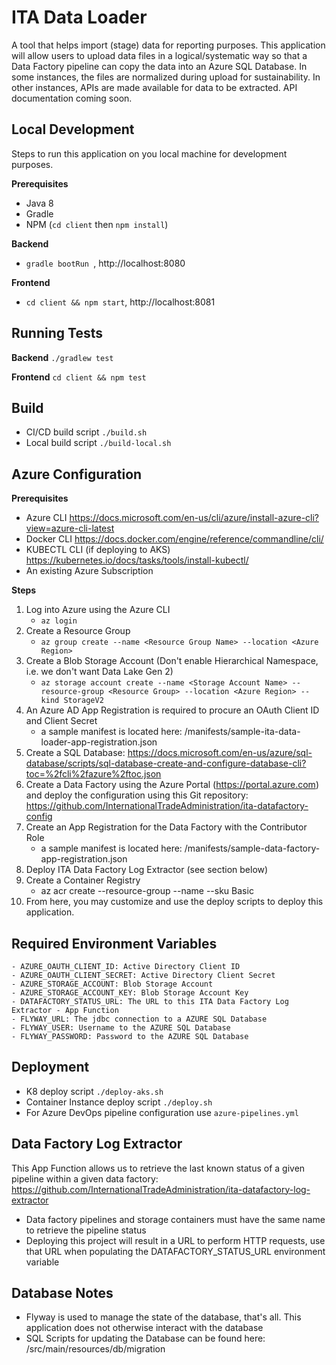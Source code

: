 # ITA Data Loader
A tool that helps import (stage) data for reporting purposes. This application will allow users to upload data 
files in a logical/systematic way so that a Data Factory pipeline can copy the data into an Azure SQL Database.
In some instances, the files are normalized during upload for sustainability. In other instances, APIs are made
available for data to be extracted. API documentation coming soon.

## Local Development
Steps to run this application on you local machine for development purposes.

**Prerequisites** 
 - Java 8
 - Gradle
 - NPM (`cd client` then `npm install`)

**Backend** 
 - `gradle bootRun `, http://localhost:8080

**Frontend** 
 - `cd client && npm start`, http://localhost:8081

## Running Tests
**Backend** `./gradlew test`

**Frontend**  `cd client && npm test`

## Build
 - CI/CD build script ```./build.sh```
 - Local build script ```./build-local.sh```

## Azure Configuration
**Prerequisites** 
- Azure CLI <https://docs.microsoft.com/en-us/cli/azure/install-azure-cli?view=azure-cli-latest>
- Docker CLI <https://docs.docker.com/engine/reference/commandline/cli/>
- KUBECTL CLI (if deploying to AKS) <https://kubernetes.io/docs/tasks/tools/install-kubectl/>
- An existing Azure Subscription

**Steps** 
1. Log into Azure using the Azure CLI 
    - ```az login```
1. Create a Resource Group 
    - ```az group create --name <Resource Group Name> --location <Azure Region>```
1. Create a Blob Storage Account (Don't enable Hierarchical Namespace, i.e. we don't want Data Lake Gen 2) 
    - ```az storage account create --name <Storage Account Name> --resource-group <Resource Group> --location <Azure Region> --kind StorageV2``` 
1. An Azure AD App Registration is required to procure an OAuth Client ID and Client Secret
    - a sample manifest is located here: /manifests/sample-ita-data-loader-app-registration.json
1. Create a SQL Database: <https://docs.microsoft.com/en-us/azure/sql-database/scripts/sql-database-create-and-configure-database-cli?toc=%2fcli%2fazure%2ftoc.json>
1. Create a Data Factory using the Azure Portal (<https://portal.azure.com>) and deploy the configuration using this Git repository: <https://github.com/InternationalTradeAdministration/ita-datafactory-config>
1. Create an App Registration for the Data Factory with the Contributor Role
   - a sample manifest is located here: /manifests/sample-data-factory-app-registration.json
1. Deploy ITA Data Factory Log Extractor (see section below)
1. Create a Container Registry
    - az acr create --resource-group <Recource Group Name> --name <Container Name> --sku Basic
1. From here, you may customize and use the deploy scripts to deploy this application.

## Required Environment Variables
    - AZURE_OAUTH_CLIENT_ID: Active Directory Client ID
    - AZURE_OAUTH_CLIENT_SECRET: Active Directory Client Secret
    - AZURE_STORAGE_ACCOUNT: Blob Storage Account
    - AZURE_STORAGE_ACCOUNT_KEY: Blob Storage Account Key
    - DATAFACTORY_STATUS_URL: The URL to this ITA Data Factory Log Extractor - App Function
    - FLYWAY_URL: The jdbc connection to a AZURE SQL Database
    - FLYWAY_USER: Username to the AZURE SQL Database
    - FLYWAY_PASSWORD: Password to the AZURE SQL Database

## Deployment
 - K8 deploy script ```./deploy-aks.sh```
 - Container Instance deploy script ```./deploy.sh```
 - For Azure DevOps pipeline configuration use ```azure-pipelines.yml```
 
## Data Factory Log Extractor
This App Function allows us to retrieve the last known status of a given pipeline within a given data factory:
    <https://github.com/InternationalTradeAdministration/ita-datafactory-log-extractor>
 - Data factory pipelines and storage containers must have the same name to retrieve the pipeline status
 - Deploying this project will result in a URL to perform HTTP requests, use that URL when populating the DATAFACTORY_STATUS_URL environment variable

## Database Notes
 - Flyway is used to manage the state of the database, that's all. This application does not otherwise interact with the database
 - SQL Scripts for updating the Database can be found here:  /src/main/resources/db/migration
 
